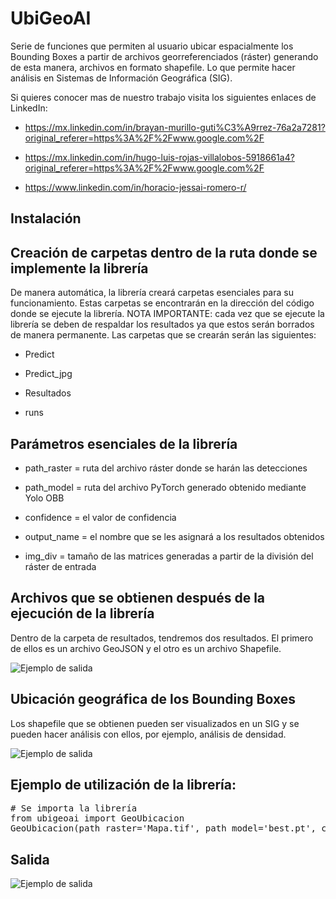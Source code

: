 # UbiGeoAI


Serie de funciones que permiten al usuario ubicar espacialmente los Bounding Boxes a partir de archivos georreferenciados (ráster) generando de esta manera, archivos en formato shapefile. Lo que permite hacer análisis en Sistemas de Información Geográfica (SIG).

Si quieres conocer mas de nuestro trabajo visita los siguientes enlaces de LinkedIn:

- https://mx.linkedin.com/in/brayan-murillo-guti%C3%A9rrez-76a2a7281?original_referer=https%3A%2F%2Fwww.google.com%2F

- https://mx.linkedin.com/in/hugo-luis-rojas-villalobos-5918661a4?original_referer=https%3A%2F%2Fwww.google.com%2F

- https://www.linkedin.com/in/horacio-jessai-romero-r/

## Instalación

## Creación de carpetas dentro de la ruta donde se implemente la librería  

De manera automática, la librería creará carpetas esenciales para su funcionamiento. Estas carpetas se encontrarán en la dirección del código donde se ejecute la librería. NOTA IMPORTANTE: cada vez que se ejecute la librería se deben de respaldar los resultados ya que estos serán borrados de manera permanente. Las carpetas que se crearán serán las siguientes:

- Predict

- Predict_jpg

- Resultados

- runs  

## Parámetros esenciales de la librería  

- path_raster = ruta del archivo ráster donde se harán las detecciones    

- path_model = ruta del archivo PyTorch generado obtenido mediante Yolo OBB 

- confidence = el valor de confidencia

- output_name = el nombre que se les asignará a los resultados obtenidos

- img_div = tamaño de las matrices generadas a partir de la división del ráster de entrada

## Archivos que se obtienen después de la ejecución de la librería 

Dentro de la carpeta de resultados, tendremos dos resultados. El primero de ellos es un archivo GeoJSON y el otro es un archivo Shapefile.

<img src="Figuras/Resultados 1.png?raw=true" alt="Ejemplo de salida" style="max-width: 500px;">

## Ubicación geográfica de los Bounding Boxes

Los shapefile que se obtienen pueden ser visualizados en un SIG y se pueden hacer análisis con ellos, por ejemplo, análisis de densidad.

<img src="Figuras/Resultados2.png?raw=true" alt="Ejemplo de salida" style="max-width: 500px;">

## Ejemplo de utilización de la librería:
<pre># Se importa la librería 
from ubigeoai import GeoUbicacion
GeoUbicacion(path_raster='Mapa.tif', path_model='best.pt', confidence=0.2, output_name='Deteccion.shp', img_div=540)
</pre>

## Salida

<img src="Resultados3.png?raw=true" alt="Ejemplo de salida" style="max-width: 500px;">

